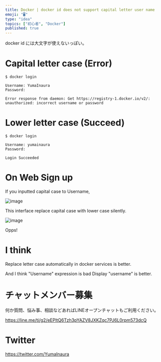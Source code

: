 ```yaml
---
title: Docker | docker id does not support capital letter user name
emoji: "🖥"
type: "idea"
topics: ["初心者", "Docker"]
published: true
---
```


docker id には大文字が使えないっぽい。

# Capital letter case (Error)

```
$ docker login
```

```
Username: YumaInaura
Password:
```

```
Error response from daemon: Get https://registry-1.docker.io/v2/: unauthorized: incorrect username or password
```

# Lower letter case (Succeed)

```
$ docker login
```

```
Username: yumainaura
Password:
```

```
Login Succeeded
```

# On Web Sign up

If you inputted capital case to Username,

![image](https://qiita-image-store.s3.amazonaws.com/0/89618/d2d70536-d414-646f-4a5f-e92f2e67023b.png)

This interface replace capital case with lower case silently.

![image](https://qiita-image-store.s3.amazonaws.com/0/89618/5ef00f20-c0d5-fa6a-96ba-5e6a035579b5.png)

Opps!

# I think

Replace letter case automatically in docker services is better.

And I think "Username" expression is bad 
Display "username" is better.










<!-- Update From Qiita API -->

# チャットメンバー募集


何か質問、悩み事、相談などあればLINEオープンチャットもご利用ください。

https://line.me/ti/g2/eEPltQ6Tzh3pYAZV8JXKZqc7PJ6L0rpm573dcQ





# Twitter


https://twitter.com/YumaInaura


<!-- Update From Qiita API -->


